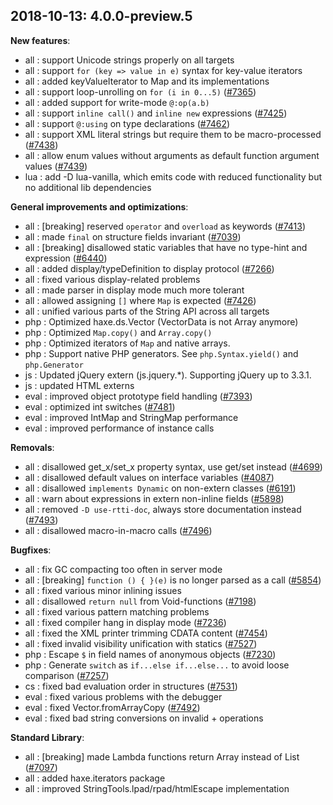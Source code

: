 
## 2018-10-13: 4.0.0-preview.5

__New features__:

* all : support Unicode strings properly on all targets
* all : support `for (key => value in e)` syntax for key-value iterators
* all : added keyValueIterator to Map and its implementations
* all : support loop-unrolling on `for (i in 0...5)` ([#7365](https://github.com/HaxeFoundation/haxe/issues/7365))
* all : added support for write-mode `@:op(a.b)`
* all : support `inline call()` and `inline new` expressions ([#7425](https://github.com/HaxeFoundation/haxe/issues/7425))
* all : support `@:using` on type declarations ([#7462](https://github.com/HaxeFoundation/haxe/issues/7462))
* all : support XML literal strings but require them to be macro-processed ([#7438](https://github.com/HaxeFoundation/haxe/issues/7438))
* all : allow enum values without arguments as default function argument values ([#7439](https://github.com/HaxeFoundation/haxe/issues/7439))
* lua : add -D lua-vanilla, which emits code with reduced functionality but no additional lib dependencies

__General improvements and optimizations__:

* all : [breaking] reserved `operator` and `overload` as keywords ([#7413](https://github.com/HaxeFoundation/haxe/issues/7413))
* all : made `final` on structure fields invariant ([#7039](https://github.com/HaxeFoundation/haxe/issues/7039))
* all : [breaking] disallowed static variables that have no type-hint and expression ([#6440](https://github.com/HaxeFoundation/haxe/issues/6440))
* all : added display/typeDefinition to display protocol ([#7266](https://github.com/HaxeFoundation/haxe/issues/7266))
* all : fixed various display-related problems
* all : made parser in display mode much more tolerant
* all : allowed assigning `[]` where `Map` is expected ([#7426](https://github.com/HaxeFoundation/haxe/issues/7426))
* all : unified various parts of the String API across all targets
* php : Optimized haxe.ds.Vector (VectorData is not Array anymore)
* php : Optimized `Map.copy()` and `Array.copy()`
* php : Optimized iterators of `Map` and native arrays.
* php : Support native PHP generators. See `php.Syntax.yield()` and `php.Generator`
* js : Updated jQuery extern (js.jquery.*). Supporting jQuery up to 3.3.1.
* js : updated HTML externs
* eval : improved object prototype field handling ([#7393](https://github.com/HaxeFoundation/haxe/issues/7393))
* eval : optimized int switches ([#7481](https://github.com/HaxeFoundation/haxe/issues/7481))
* eval : improved IntMap and StringMap performance
* eval : improved performance of instance calls

__Removals__:

* all : disallowed get_x/set_x property syntax, use get/set instead ([#4699](https://github.com/HaxeFoundation/haxe/issues/4699))
* all : disallowed default values on interface variables ([#4087](https://github.com/HaxeFoundation/haxe/issues/4087))
* all : disallowed `implements Dynamic` on non-extern classes ([#6191](https://github.com/HaxeFoundation/haxe/issues/6191))
* all : warn about expressions in extern non-inline fields ([#5898](https://github.com/HaxeFoundation/haxe/issues/5898))
* all : removed `-D use-rtti-doc`, always store documentation instead ([#7493](https://github.com/HaxeFoundation/haxe/issues/7493))
* all : disallowed macro-in-macro calls ([#7496](https://github.com/HaxeFoundation/haxe/issues/7496))

__Bugfixes__:

* all : fix GC compacting too often in server mode
* all : [breaking] `function () { }(e)` is no longer parsed as a call ([#5854](https://github.com/HaxeFoundation/haxe/issues/5854))
* all : fixed various minor inlining issues
* all : disallowed `return null` from Void-functions ([#7198](https://github.com/HaxeFoundation/haxe/issues/7198))
* all : fixed various pattern matching problems
* all : fixed compiler hang in display mode ([#7236](https://github.com/HaxeFoundation/haxe/issues/7236))
* all : fixed the XML printer trimming CDATA content ([#7454](https://github.com/HaxeFoundation/haxe/issues/7454))
* all : fixed invalid visibility unification with statics ([#7527](https://github.com/HaxeFoundation/haxe/issues/7527))
* php : Escape `$` in field names of anonymous objects ([#7230](https://github.com/HaxeFoundation/haxe/issues/7230))
* php : Generate `switch` as `if...else if...else...` to avoid loose comparison ([#7257](https://github.com/HaxeFoundation/haxe/issues/7257))
* cs : fixed bad evaluation order in structures ([#7531](https://github.com/HaxeFoundation/haxe/issues/7531))
* eval : fixed various problems with the debugger
* eval : fixed Vector.fromArrayCopy ([#7492](https://github.com/HaxeFoundation/haxe/issues/7492))
* eval : fixed bad string conversions on invalid + operations

__Standard Library__:

* all : [breaking] made Lambda functions return Array instead of List ([#7097](https://github.com/HaxeFoundation/haxe/issues/7097))
* all : added haxe.iterators package
* all : improved StringTools.lpad/rpad/htmlEscape implementation
